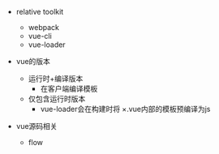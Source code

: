 
* relative toolkit
  + webpack
  + vue-cli
  + vue-loader

* vue的版本
  + 运行时+编译版本
    + 在客户端编译模板
  + 仅包含运行时版本
    - vue-loader会在构建时将 ×.vue内部的模板预编译为js

* vue源码相关
  + flow
  

